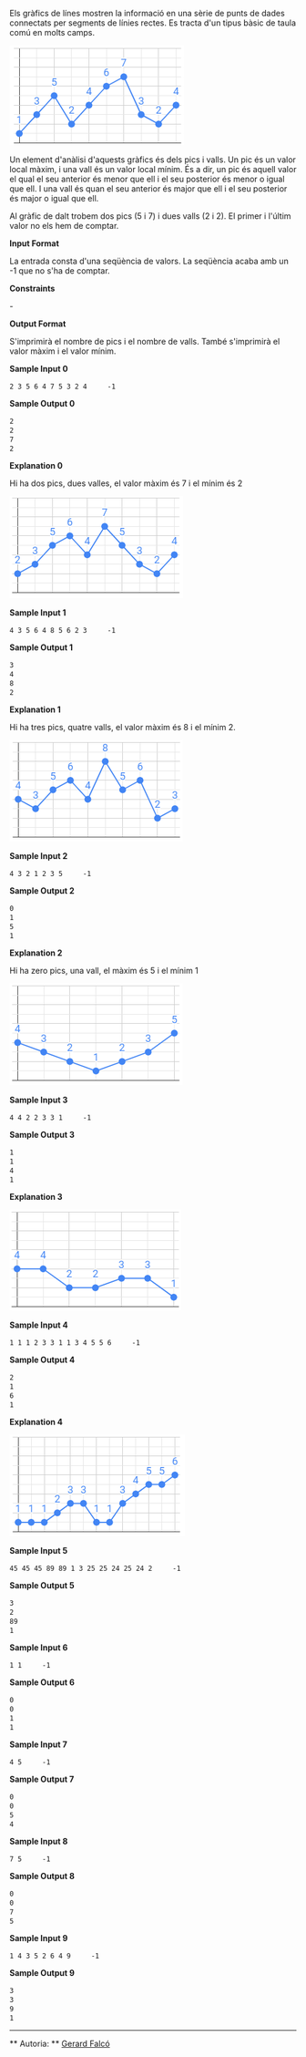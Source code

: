 Els gràfics de línes mostren la informació en una sèrie de punts de
dades connectats per segments de línies rectes. Es tracta d'un tipus
bàsic de taula comú en molts camps.

![image](1556716980-037e3ea795-chart1.png)

Un element d'anàlisi d'aquests gràfics és dels pics i valls. Un pic és
un valor local màxim, i una vall és un valor local mínim. És a dir, un
pic és aquell valor el qual el seu anterior és menor que ell i el seu
posterior és menor o igual que ell. I una vall és quan el seu anterior
és major que ell i el seu posterior és major o igual que ell.

Al gràfic de dalt trobem dos pics (5 i 7) i dues valls (2 i 2). El
primer i l'últim valor no els hem de comptar.

**Input Format**

La entrada consta d'una seqüència de  valors. La seqüència acaba amb un
-1 que no s'ha de comptar.

**Constraints**

\-

**Output Format**

S'imprimirà el nombre de pics i el nombre de valls. També s'imprimirà el
valor màxim i el valor mínim.

**Sample Input 0**

    2 3 5 6 4 7 5 3 2 4     -1

**Sample Output 0**

    2
    2
    7
    2

**Explanation 0**

Hi ha dos pics, dues valles, el valor màxim és 7 i el mínim és 2

![image](1556718572-f8070cdfb6-chart2.png)

**Sample Input 1**

    4 3 5 6 4 8 5 6 2 3     -1

**Sample Output 1**

    3
    4
    8
    2

**Explanation 1**

Hi ha tres pics, quatre valls, el valor màxim és 8 i el mínim 2.

![image](1556718711-3d051714aa-chart3.png)

**Sample Input 2**

    4 3 2 1 2 3 5     -1

**Sample Output 2**

    0
    1
    5
    1

**Explanation 2**

Hi ha zero pics, una vall, el màxim és 5 i el mínim 1

![image](1556718842-2ba8a5a9cb-chart4.png)

**Sample Input 3**

    4 4 2 2 3 3 1     -1

**Sample Output 3**

    1
    1
    4
    1

**Explanation 3**

![image](1556718955-c8e2aab542-chart5.png)

**Sample Input 4**

    1 1 1 2 3 3 1 1 3 4 5 5 6     -1

**Sample Output 4**

    2
    1
    6
    1

**Explanation 4**

![image](1556719054-3e91fac8c2-chart6.png)

**Sample Input 5**

    45 45 45 89 89 1 3 25 25 24 25 24 2     -1

**Sample Output 5**

    3
    2
    89
    1

**Sample Input 6**

    1 1     -1

**Sample Output 6**

    0
    0
    1
    1

**Sample Input 7**

    4 5     -1

**Sample Output 7**

    0
    0
    5
    4

**Sample Input 8**

    7 5     -1

**Sample Output 8**

    0
    0
    7
    5

**Sample Input 9**

    1 4 3 5 2 6 4 9     -1

**Sample Output 9**

    3
    3
    9
    1

----------

** Autoria: **
[Gerard Falcó](https://github.com/gerardfp)
